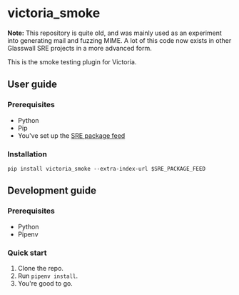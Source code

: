 # victoria_smoke

**Note:** This repository is quite old, and was mainly used as an experiment into
generating mail and fuzzing MIME. A lot of this code now exists in other
Glasswall SRE projects in a more advanced form.

This is the smoke testing plugin for Victoria.

## User guide

### Prerequisites
- Python
- Pip
- You've set up the [SRE package feed](https://dev.azure.com/glasswall/Glasswall%20Cloud/_wiki/wikis/Service%20Reliability%20Engineering%20Wiki/393/Using-SRE-Python-Packages)

### Installation
```terminal
pip install victoria_smoke --extra-index-url $SRE_PACKAGE_FEED
```

## Development guide

### Prerequisites
- Python
- Pipenv

### Quick start
1. Clone the repo.
2. Run `pipenv install`.
3. You're good to go.